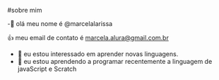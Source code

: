 #sobre mim 

-👋 olá meu nome é @marcelalarissa 

:+1: meu email de contato é marcela.alura@gmail.com.br
- 👀 eu estou interessado em aprender novas linguagens.
- 🌱 eu estou aprendendo a programar recentemente a linguagem de javaScript e Scratch




